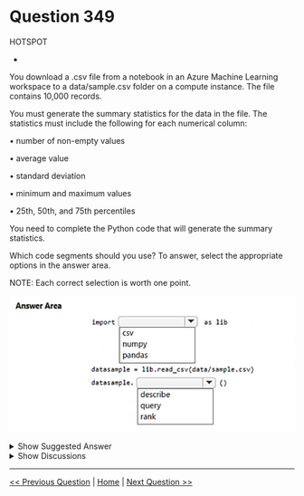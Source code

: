 # Question 349

HOTSPOT

-

You download a .csv file from a notebook in an Azure Machine Learning workspace to a data/sample.csv folder on a compute instance. The file contains 10,000 records.

You must generate the summary statistics for the data in the file. The statistics must include the following for each numerical column:

• number of non-empty values

• average value

• standard deviation

• minimum and maximum values

• 25th, 50th, and 75th percentiles

You need to complete the Python code that will generate the summary statistics.

Which code segments should you use? To answer, select the appropriate options in the answer area.

NOTE: Each correct selection is worth one point.

![Question Image](../images/q349_q_image550.png)

<details>
  <summary>Show Suggested Answer</summary>

<img src="../images/q349_ans_0_image551.png" alt="Answer Image"><br>

</details>

<details>
  <summary>Show Discussions</summary>

<blockquote><p><strong>Lion007</strong> <code>(Fri 28 Jun 2024 19:41)</code> - <em>Upvotes: 1</em></p><p>Correct, the answers are: pandas and describe
pandas is a Python library for data manipulation and analysis, particularly suited for handling tabular data like csv files and performing statistical analysis, which includes generating summary statistics such as the describe() function to generate descriptive statistics.

Wrong Answers:

- csv module does not provide the functionality for statistical analysis required for this task.
- numpy is primarily for lower-level array operations and does not provide high-level data analysis functions like describe().
- query is used to filter data based on a query expression, not to generate summary statistics.
- rank is used to provide rank values to each entry in the series, not to generate descriptive statistics.</p></blockquote>
<blockquote><p><strong>Mikku123</strong> <code>(Wed 07 Feb 2024 14:41)</code> - <em>Upvotes: 1</em></p><p>correct!</p></blockquote>

</details>

---

[<< Previous Question](question_348.md) | [Home](/index.md) | [Next Question >>](question_350.md)
